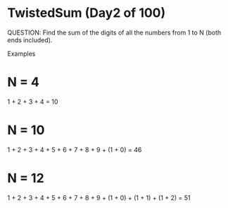# TwistedSum (Day2 of 100)

QUESTION:
Find the sum of the digits of all the numbers from 1 to N (both ends included).

Examples

# N = 4

1 + 2 + 3 + 4 = 10

# N = 10

1 + 2 + 3 + 4 + 5 + 6 + 7 + 8 + 9 + (1 + 0) = 46

# N = 12

1 + 2 + 3 + 4 + 5 + 6 + 7 + 8 + 9 + (1 + 0) + (1 + 1) + (1 + 2) = 51
